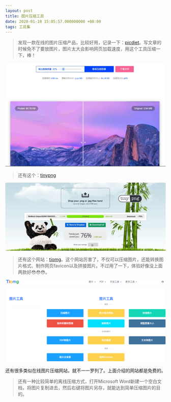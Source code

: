```yaml
---
layout: post
title: 图片压缩工具
date: 2020-01-10 15:05:57.000000000 +08:00
tags: 工具集
---
```


>发现一款在线的图片压缩产品，比较好用，记录一下：[picdiet](https://www.picdiet.com/zh-cn)。写文章的时候免不了要放图片，图片太大会影响网页加载速度，用这个工具压缩一下，棒！

![picdiet.jpg](/assets/images/2020-01/picdiet.jpg)

> 还有这个：[tinypng](https://tinypng.com)

![tiny.png](/assets/images/2020-01/tinypng.jpg)




>还有这个网站：[tiomg](https://tiomg.org/image)。这个网站厉害了，不仅可以压缩图片，还能转换图片格式、制作网页favicon以及拼接图片。不过用了一下，体验好像没上面两款好😳😳😳。

![tiomg.png](/assets/images/2020-01/tiomg.png)

还有很多类似在线图片压缩网站，就不一一罗列了。上面介绍的网站都是免费的。

>还有一种比较简单的离线压缩方式，打开Microsoft Word新建一个空白文档，将图片复制进去，然后右键将图片另存，就能达到简单压缩图片的目的。

